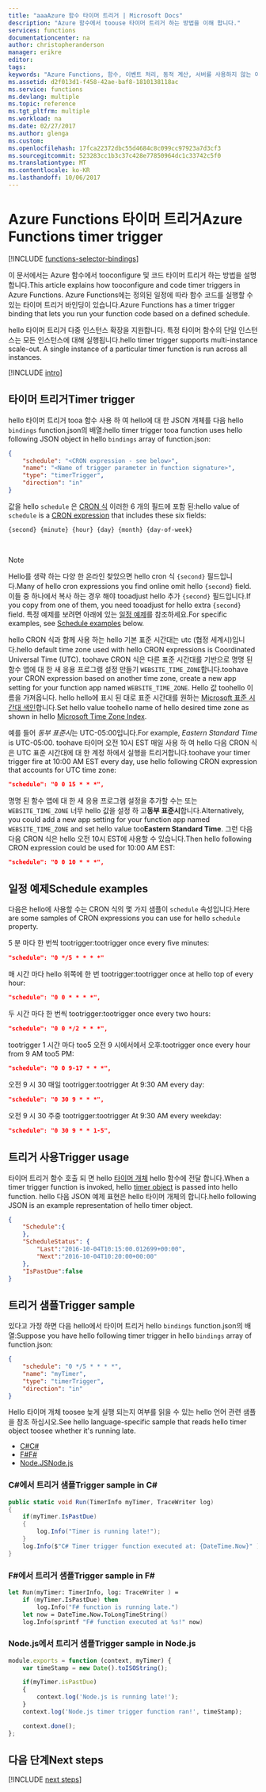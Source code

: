 ```yaml
---
title: "aaaAzure 함수 타이머 트리거 | Microsoft Docs"
description: "Azure 함수에서 toouse 타이머 트리거 하는 방법을 이해 합니다."
services: functions
documentationcenter: na
author: christopheranderson
manager: erikre
editor: 
tags: 
keywords: "Azure Functions, 함수, 이벤트 처리, 동적 계산, 서버를 사용하지 않는 아키텍처"
ms.assetid: d2f013d1-f458-42ae-baf8-1810138118ac
ms.service: functions
ms.devlang: multiple
ms.topic: reference
ms.tgt_pltfrm: multiple
ms.workload: na
ms.date: 02/27/2017
ms.author: glenga
ms.custom: 
ms.openlocfilehash: 17fca22372dbc55d4684c8c099cc97923a7d3cf3
ms.sourcegitcommit: 523283cc1b3c37c428e77850964dc1c33742c5f0
ms.translationtype: MT
ms.contentlocale: ko-KR
ms.lasthandoff: 10/06/2017
---
```

# <a name="azure-functions-timer-trigger"></a><span data-ttu-id="bd184-104">Azure Functions 타이머 트리거</span><span class="sxs-lookup"><span data-stu-id="bd184-104">Azure Functions timer trigger</span></span>

[!INCLUDE [functions-selector-bindings](../../includes/functions-selector-bindings.md)]

<span data-ttu-id="bd184-105">이 문서에서는 Azure 함수에서 tooconfigure 및 코드 타이머 트리거 하는 방법을 설명 합니다.</span><span class="sxs-lookup"><span data-stu-id="bd184-105">This article explains how tooconfigure and code timer triggers in Azure Functions.</span></span> <span data-ttu-id="bd184-106">Azure Functions에는 정의된 일정에 따라 함수 코드를 실행할 수 있는 타이머 트리거 바인딩이 있습니다.</span><span class="sxs-lookup"><span data-stu-id="bd184-106">Azure Functions has a timer trigger binding that lets you run your function code based on a defined schedule.</span></span> 

<span data-ttu-id="bd184-107">hello 타이머 트리거 다중 인스턴스 확장을 지원합니다. 특정 타이머 함수의 단일 인스턴스는 모든 인스턴스에 대해 실행됩니다.</span><span class="sxs-lookup"><span data-stu-id="bd184-107">hello timer trigger supports multi-instance scale-out. A single instance of a particular timer function is run across all instances.</span></span>

[!INCLUDE [intro](../../includes/functions-bindings-intro.md)]

<a id="trigger"></a>

## <a name="timer-trigger"></a><span data-ttu-id="bd184-108">타이머 트리거</span><span class="sxs-lookup"><span data-stu-id="bd184-108">Timer trigger</span></span>
<span data-ttu-id="bd184-109">hello 타이머 트리거 tooa 함수 사용 하 여 hello에 대 한 JSON 개체를 다음 hello `bindings` function.json의 배열:</span><span class="sxs-lookup"><span data-stu-id="bd184-109">hello timer trigger tooa function uses hello following JSON object in hello `bindings` array of function.json:</span></span>

```json
{
    "schedule": "<CRON expression - see below>",
    "name": "<Name of trigger parameter in function signature>",
    "type": "timerTrigger",
    "direction": "in"
}
```

<span data-ttu-id="bd184-110">값을 hello `schedule` 은 [CRON 식](http://en.wikipedia.org/wiki/Cron#CRON_expression) 이러한 6 개의 필드에 포함 된:</span><span class="sxs-lookup"><span data-stu-id="bd184-110">hello value of `schedule` is a [CRON expression](http://en.wikipedia.org/wiki/Cron#CRON_expression) that includes these six fields:</span></span> 

    {second} {minute} {hour} {day} {month} {day-of-week}
&nbsp;
>[!NOTE]   
><span data-ttu-id="bd184-111">Hello를 생략 하는 다양 한 온라인 찾았으면 hello cron 식 `{second}` 필드입니다.</span><span class="sxs-lookup"><span data-stu-id="bd184-111">Many of hello cron expressions you find online omit hello `{second}` field.</span></span> <span data-ttu-id="bd184-112">이들 중 하나에서 복사 하는 경우 해야 tooadjust hello 추가 `{second}` 필드입니다.</span><span class="sxs-lookup"><span data-stu-id="bd184-112">If you copy from one of them, you need tooadjust for hello extra `{second}` field.</span></span> <span data-ttu-id="bd184-113">특정 예제를 보려면 아래에 있는 [일정 예제](#examples)를 참조하세요.</span><span class="sxs-lookup"><span data-stu-id="bd184-113">For specific examples, see [Schedule examples](#examples) below.</span></span>

<span data-ttu-id="bd184-114">hello CRON 식과 함께 사용 하는 hello 기본 표준 시간대는 utc (협정 세계시)입니다.</span><span class="sxs-lookup"><span data-stu-id="bd184-114">hello default time zone used with hello CRON expressions is Coordinated Universal Time (UTC).</span></span> <span data-ttu-id="bd184-115">toohave CRON 식은 다른 표준 시간대를 기반으로 명명 된 함수 앱에 대 한 새 응용 프로그램 설정 만들기 `WEBSITE_TIME_ZONE`합니다.</span><span class="sxs-lookup"><span data-stu-id="bd184-115">toohave your CRON expression based on another time zone, create a new app setting for your function app named `WEBSITE_TIME_ZONE`.</span></span> <span data-ttu-id="bd184-116">Hello 값 toohello 이름을 가져옵니다. hello hello에 표시 된 대로 표준 시간대를 원하는 [Microsoft 표준 시간대 색인](https://msdn.microsoft.com/library/ms912391.aspx)합니다.</span><span class="sxs-lookup"><span data-stu-id="bd184-116">Set hello value toohello name of hello desired time zone as shown in hello [Microsoft Time Zone Index](https://msdn.microsoft.com/library/ms912391.aspx).</span></span> 

<span data-ttu-id="bd184-117">예를 들어 *동부 표준시*는 UTC-05:00입니다.</span><span class="sxs-lookup"><span data-stu-id="bd184-117">For example, *Eastern Standard Time* is UTC-05:00.</span></span> <span data-ttu-id="bd184-118">toohave 타이머 오전 10시 EST 매일 사용 하 여 hello 다음 CRON 식은 UTC 표준 시간대에 대 한 계정 하에서 실행을 트리거합니다.</span><span class="sxs-lookup"><span data-stu-id="bd184-118">toohave your timer trigger fire at 10:00 AM EST every day, use hello following CRON expression that accounts for UTC time zone:</span></span>

```json
"schedule": "0 0 15 * * *",
``` 

<span data-ttu-id="bd184-119">명명 된 함수 앱에 대 한 새 응용 프로그램 설정을 추가할 수는 또는 `WEBSITE_TIME_ZONE` 너무 hello 값을 설정 하 고**동부 표준시**합니다.</span><span class="sxs-lookup"><span data-stu-id="bd184-119">Alternatively, you could add a new app setting for your function app named `WEBSITE_TIME_ZONE` and set hello value too**Eastern Standard Time**.</span></span>  <span data-ttu-id="bd184-120">그런 다음 다음 CRON 식은 hello 오전 10시 EST에 사용할 수 있습니다.</span><span class="sxs-lookup"><span data-stu-id="bd184-120">Then hello following CRON expression could be used for 10:00 AM EST:</span></span> 

```json
"schedule": "0 0 10 * * *",
``` 


<a name="examples"></a>

## <a name="schedule-examples"></a><span data-ttu-id="bd184-121">일정 예제</span><span class="sxs-lookup"><span data-stu-id="bd184-121">Schedule examples</span></span>
<span data-ttu-id="bd184-122">다음은 hello에 사용할 수는 CRON 식의 몇 가지 샘플이 `schedule` 속성입니다.</span><span class="sxs-lookup"><span data-stu-id="bd184-122">Here are some samples of CRON expressions you can use for hello `schedule` property.</span></span> 

<span data-ttu-id="bd184-123">5 분 마다 한 번씩 tootrigger:</span><span class="sxs-lookup"><span data-stu-id="bd184-123">tootrigger once every five minutes:</span></span>

```json
"schedule": "0 */5 * * * *"
```

<span data-ttu-id="bd184-124">매 시간 마다 hello 위쪽에 한 번 tootrigger:</span><span class="sxs-lookup"><span data-stu-id="bd184-124">tootrigger once at hello top of every hour:</span></span>

```json
"schedule": "0 0 * * * *",
```

<span data-ttu-id="bd184-125">두 시간 마다 한 번씩 tootrigger:</span><span class="sxs-lookup"><span data-stu-id="bd184-125">tootrigger once every two hours:</span></span>

```json
"schedule": "0 0 */2 * * *",
```

<span data-ttu-id="bd184-126">tootrigger 1 시간 마다 too5 오전 9 시에서에서 오후:</span><span class="sxs-lookup"><span data-stu-id="bd184-126">tootrigger once every hour from 9 AM too5 PM:</span></span>

```json
"schedule": "0 0 9-17 * * *",
```

<span data-ttu-id="bd184-127">오전 9 시 30 매일 tootrigger:</span><span class="sxs-lookup"><span data-stu-id="bd184-127">tootrigger At 9:30 AM every day:</span></span>

```json
"schedule": "0 30 9 * * *",
```

<span data-ttu-id="bd184-128">오전 9 시 30 주중 tootrigger:</span><span class="sxs-lookup"><span data-stu-id="bd184-128">tootrigger At 9:30 AM every weekday:</span></span>

```json
"schedule": "0 30 9 * * 1-5",
```

<a name="usage"></a>

## <a name="trigger-usage"></a><span data-ttu-id="bd184-129">트리거 사용</span><span class="sxs-lookup"><span data-stu-id="bd184-129">Trigger usage</span></span>
<span data-ttu-id="bd184-130">타이머 트리거 함수 호출 되 면 hello [타이머 개체](https://github.com/Azure/azure-webjobs-sdk-extensions/blob/master/src/WebJobs.Extensions/Extensions/Timers/TimerInfo.cs) hello 함수에 전달 합니다.</span><span class="sxs-lookup"><span data-stu-id="bd184-130">When a timer trigger function is invoked, hello [timer object](https://github.com/Azure/azure-webjobs-sdk-extensions/blob/master/src/WebJobs.Extensions/Extensions/Timers/TimerInfo.cs) is passed into hello function.</span></span> <span data-ttu-id="bd184-131">hello 다음 JSON 예제 표현은 hello 타이머 개체의 합니다.</span><span class="sxs-lookup"><span data-stu-id="bd184-131">hello following JSON is an example representation of hello timer object.</span></span> 

```json
{
    "Schedule":{
    },
    "ScheduleStatus": {
        "Last":"2016-10-04T10:15:00.012699+00:00",
        "Next":"2016-10-04T10:20:00+00:00"
    },
    "IsPastDue":false
}
```

<a name="sample"></a>

## <a name="trigger-sample"></a><span data-ttu-id="bd184-132">트리거 샘플</span><span class="sxs-lookup"><span data-stu-id="bd184-132">Trigger sample</span></span>
<span data-ttu-id="bd184-133">있다고 가정 하면 다음 hello에서 타이머 트리거 hello `bindings` function.json의 배열:</span><span class="sxs-lookup"><span data-stu-id="bd184-133">Suppose you have hello following timer trigger in hello `bindings` array of function.json:</span></span>

```json
{
    "schedule": "0 */5 * * * *",
    "name": "myTimer",
    "type": "timerTrigger",
    "direction": "in"
}
```

<span data-ttu-id="bd184-134">Hello 타이머 개체 toosee 늦게 실행 되는지 여부를 읽을 수 있는 hello 언어 관련 샘플을 참조 하십시오.</span><span class="sxs-lookup"><span data-stu-id="bd184-134">See hello language-specific sample that reads hello timer object toosee whether it's running late.</span></span>

* [<span data-ttu-id="bd184-135">C#</span><span class="sxs-lookup"><span data-stu-id="bd184-135">C#</span></span>](#triggercsharp)
* [<span data-ttu-id="bd184-136">F#</span><span class="sxs-lookup"><span data-stu-id="bd184-136">F#</span></span>](#triggerfsharp)
* [<span data-ttu-id="bd184-137">Node.JS</span><span class="sxs-lookup"><span data-stu-id="bd184-137">Node.js</span></span>](#triggernodejs)

<a name="triggercsharp"></a>

### <a name="trigger-sample-in-c"></a><span data-ttu-id="bd184-138">C#에서 트리거 샘플</span><span class="sxs-lookup"><span data-stu-id="bd184-138">Trigger sample in C#</span></span> #
```csharp
public static void Run(TimerInfo myTimer, TraceWriter log)
{
    if(myTimer.IsPastDue)
    {
        log.Info("Timer is running late!");
    }
    log.Info($"C# Timer trigger function executed at: {DateTime.Now}" );  
}
```

<a name="triggerfsharp"></a>

### <a name="trigger-sample-in-f"></a><span data-ttu-id="bd184-139">F#에서 트리거 샘플</span><span class="sxs-lookup"><span data-stu-id="bd184-139">Trigger sample in F#</span></span> #
```fsharp
let Run(myTimer: TimerInfo, log: TraceWriter ) =
    if (myTimer.IsPastDue) then
        log.Info("F# function is running late.")
    let now = DateTime.Now.ToLongTimeString()
    log.Info(sprintf "F# function executed at %s!" now)
```

<a name="triggernodejs"></a>

### <a name="trigger-sample-in-nodejs"></a><span data-ttu-id="bd184-140">Node.js에서 트리거 샘플</span><span class="sxs-lookup"><span data-stu-id="bd184-140">Trigger sample in Node.js</span></span>
```JavaScript
module.exports = function (context, myTimer) {
    var timeStamp = new Date().toISOString();

    if(myTimer.isPastDue)
    {
        context.log('Node.js is running late!');
    }
    context.log('Node.js timer trigger function ran!', timeStamp);   

    context.done();
};
```

## <a name="next-steps"></a><span data-ttu-id="bd184-141">다음 단계</span><span class="sxs-lookup"><span data-stu-id="bd184-141">Next steps</span></span>
[!INCLUDE [next steps](../../includes/functions-bindings-next-steps.md)]

